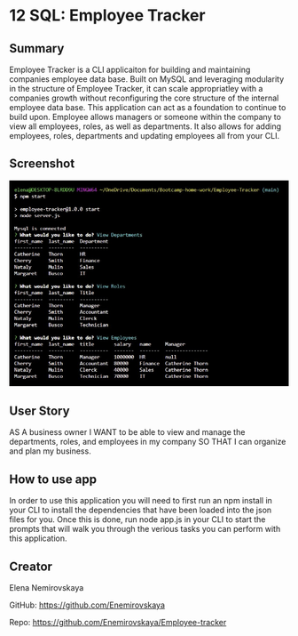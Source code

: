 # 12 SQL: Employee Tracker

## Summary

Employee Tracker is a CLI applicaiton for building and maintaining companies employee data base. Built on MySQL and leveraging modularity in the structure of Employee Tracker, it can scale appropriatley with a companies growth without reconfiguring the core structure of the internal employee data base. This application can act as a foundation to continue to build upon. Employee allows managers or someone within the company to view all employees, roles, as well as departments. It also allows for adding employees, roles, departments and updating employees all from your CLI.

## Screenshot

![](./Screenshot%202022-12-17%20192044.jpg)

## User Story

AS A business owner
I WANT to be able to view and manage the departments, roles, and employees in my company
SO THAT I can organize and plan my business.

## How to use app

In order to use this application you will need to first run an npm install in your CLI to install the dependencies that have been loaded into the json files for you. Once this is done, run node app.js in your CLI to start the prompts that will walk you through the verious tasks you can perform with this application.

## Creator

Elena Nemirovskaya

GitHub: https://github.com/Enemirovskaya

Repo: https://github.com/Enemirovskaya/Employee-tracker
